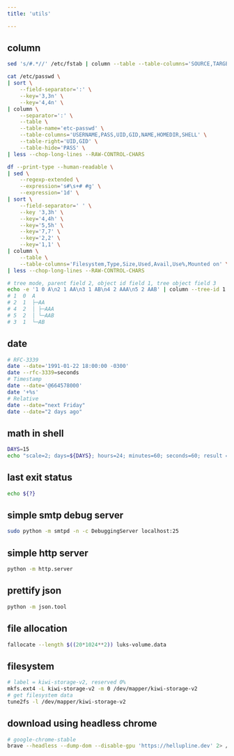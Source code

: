 ```yaml
---
title: 'utils'

---
```



## column

```bash
sed 's/#.*//' /etc/fstab | column --table --table-columns='SOURCE,TARGET,TYPE' --table-hide='-'
```

```bash
cat /etc/passwd \
| sort \
    --field-separator=':' \
    --key='3,3n' \
    --key='4,4n' \
| column \
    --separator=':' \
    --table \
    --table-name='etc-passwd' \
    --table-columns='USERNAME,PASS,UID,GID,NAME,HOMEDIR,SHELL' \
    --table-right='UID,GID' \
    --table-hide='PASS' \
| less --chop-long-lines --RAW-CONTROL-CHARS
```

```bash
df --print-type --human-readable \
| sed \
    --regexp-extended \
    --expression='s#\s+# #g' \
    --expression='1d' \
| sort \
    --field-separator=' ' \
    --key '3,3h' \
    --key='4,4h' \
    --key='5,5h' \
    --key='7,7' \
    --key='2,2' \
    --key='1,1' \
| column \
    --table \
    --table-columns='Filesystem,Type,Size,Used,Avail,Use%,Mounted on' \
| less --chop-long-lines --RAW-CONTROL-CHARS
```

```bash
# tree mode, parent field 2, object id field 1, tree object field 3
echo -e '1 0 A\n2 1 AA\n3 1 AB\n4 2 AAA\n5 2 AAB' | column --tree-id 1 --tree-parent 2 --tree 3
# 1  0  A
# 2  1  ├─AA
# 4  2  │ ├─AAA
# 5  2  │ └─AAB
# 3  1  └─AB
```


## date

```bash
# RFC-3339
date --date='1991-01-22 18:00:00 -0300'
date --rfc-3339=seconds
# Timestamp
date --date='@664578000'
date '+%s'
# Relative
date --date="next Friday"
date --date="2 days ago"
```


## math in shell

```bash
DAYS=15
echo "scale=2; days=${DAYS}; hours=24; minutes=60; seconds=60; result = days * hours * minutes * seconds; result" | bc
```


## last exit status

```bash
echo ${?}
```


## simple smtp debug server

```bash
sudo python -m smtpd -n -c DebuggingServer localhost:25
```

## simple http server

```bash
python -m http.server
```


## prettify json

```bash
python -m json.tool
```


## file allocation

```bash
fallocate --length $((20*1024**2)) luks-volume.data
```


## filesystem

```bash
# label = kiwi-storage-v2, reserved 0%
mkfs.ext4 -L kiwi-storage-v2 -m 0 /dev/mapper/kiwi-storage-v2
# get filesystem data
tune2fs -l /dev/mapper/kiwi-storage-v2
```


## download using headless chrome

```bash
# google-chrome-stable
brave --headless --dump-dom --disable-gpu 'https://hellupline.dev' 2> /dev/null
```
